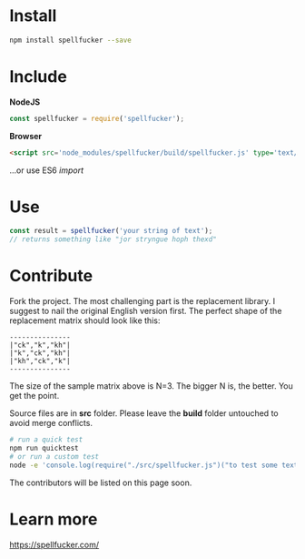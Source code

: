 Install
=======

```sh
npm install spellfucker --save
```

Include
=======

**NodeJS** 

```js
const spellfucker = require('spellfucker');
```

**Browser**

```html
<script src='node_modules/spellfucker/build/spellfucker.js' type='text/javascript'></script>
```
...or use ES6 *import*

Use
===

```js
const result = spellfucker('your string of text'); 
// returns something like "jor stryngue hoph thexd"
```

Contribute
==========

Fork the project. The most challenging part is the replacement library. I suggest to nail the original English version first. The perfect shape of the replacement matrix should look like this:

```
---------------
|"ck","k","kh"|
|"k","ck","kh"|
|"kh","ck","k"|
---------------
```

The size of the sample matrix above is N=3. The bigger N is, the better. You get the point.

Source files are in **src** folder. Please leave the **build** folder untouched to avoid merge conflicts.

```sh
# run a quick test
npm run quicktest
# or run a custom test
node -e 'console.log(require("./src/spellfucker.js")("to test some text"))'
```

The contributors will be listed on this page soon.

Learn more
===========

https://spellfucker.com/
